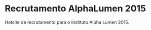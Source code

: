 Recrutamento AlphaLumen 2015
====================

Hotsite de recrutamento para o Instituto Alpha Lumen 2015.
